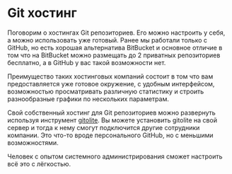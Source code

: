 # Git хостинг

Поговорим о хостингах Git репозиториев. Его можно настроить у себя, а можно использовать уже готовый. Ранее мы работали только с GitHub, но есть хорошая альтернатива BitBucket и основное отличие в том что на BitBucket можно размещать до 2 приватных репозиториев бесплатно, а в GitHub у вас такой возможности нет.

Преимущество таких хостинговых компаний состоит в том что вам предоставляется уже готовое окружение, с удобным интерфейсом, возможностью просматривать различную статистику и строить разнообразные графики по нескольких параметрам.

Свой собственный хостинг для Git репозиториев можно развернуть используя инструмент [gitolite](https://github.com/sitaramc/gitolite). Вы можете установить gitolite на свой сервер и тогда к нему смогут подключится другие сотрудники компании. Это что-то вроде персонального GitHub, но с меньшими возможностями.

Человек с опытом системного администрирования сможет настроить всё это с лёгкостью.